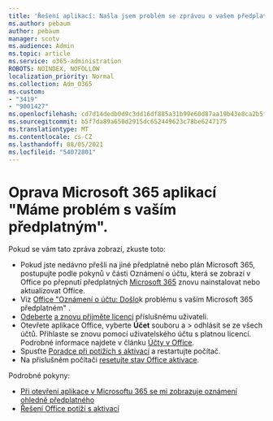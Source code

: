 ```yaml
---
title: 'Řešení aplikací: Našla jsem problém se zprávou o vašem předplatném.'
ms.author: pebaum
author: pebaum
manager: scotv
ms.audience: Admin
ms.topic: article
ms.service: o365-administration
ROBOTS: NOINDEX, NOFOLLOW
localization_priority: Normal
ms.collection: Adm_O365
ms.custom:
- "3419"
- "9001427"
ms.openlocfilehash: cd7d14dedb0d9c3dd16df885a31b99e60d87aa19b43e8ca2b5f46e6ce7b5e035
ms.sourcegitcommit: b5f7da89a650d2915dc652449623c78be6247175
ms.translationtype: MT
ms.contentlocale: cs-CZ
ms.lasthandoff: 08/05/2021
ms.locfileid: "54072801"
---
```

# <a name="fixing-the-microsoft-365-apps-weve-run-into-a-problem-with-your-subscription-message"></a>Oprava Microsoft 365 aplikací "Máme problém s vaším předplatným".

Pokud se vám tato zpráva zobrazí, zkuste toto:

- Pokud jste nedávno přešli na jiné předplatné nebo plán Microsoft 365, postupujte podle pokynů v části Oznámení o účtu, která se zobrazí v Office po přepnutí předplatných [Microsoft 365](https://support.office.com/article/account-notice-appears-in-office-after-switching-office-365-plans-857dc33a-1efc-4ce7-ac3f-ef616314e27d) znovu nainstalovat nebo aktualizovat Office.
- Viz [Office "Oznámení o účtu: Došlo](https://support.office.com/article/office-error-account-notice-we-ve-run-into-a-problem-with-your-office-365-subscription-17f71ecb-f53c-4f3d-ae18-7230ca1594c1)k problému s vaším Microsoft 365 předplatném" . 
- [Odeberte](https://docs.microsoft.com/microsoft-365/admin/manage/remove-licenses-from-users) [a znovu přijměte licenci](https://docs.microsoft.com/microsoft-365/admin/manage/assign-licenses-to-users) příslušnému uživateli.
- Otevřete aplikace Office, vyberte **Účet** souboru a  >  odhlásit se ze všech účtů. Přihlaste se znovu pomocí uživatelského účtu s platnou licencí. Podrobné informace najdete v článku [Účty v Office](https://support.office.com/article/628ea040-f265-49de-b986-be09c3ebf8a9).
- Spusťte [Poradce při potížích s aktivací](https://aka.ms/SARA-OfficeActivation-Alchemy) a restartujte počítač.
- Na příslušném počítači [resetujte stav Office aktivace](https://docs.microsoft.com/office365/troubleshoot/activation/reset-office-365-proplus-activation-state).

Podrobné pokyny:
- [Při otevření aplikace v Microsoftu 365 se mi zobrazuje oznámení ohledně předplatného](https://support.office.com/article/4cabe32c-f594-4c0e-9191-3d3ade10cceb)
- [Řešení Office potíží s aktivací](https://support.office.com/article/0d23d3c0-c19c-4b2f-9845-5344fedc4380)
